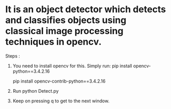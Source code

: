 # It is an object detector which detects and classifies objects using classical image processing techniques in opencv.

Steps :

1.  You need to install opencv for this. Simply run:
	pip install opencv-python==3.4.2.16
	
	pip install opencv-contrib-python==3.4.2.16

2. Run python Detect.py
3. Keep on pressing q to get to the next window.	
